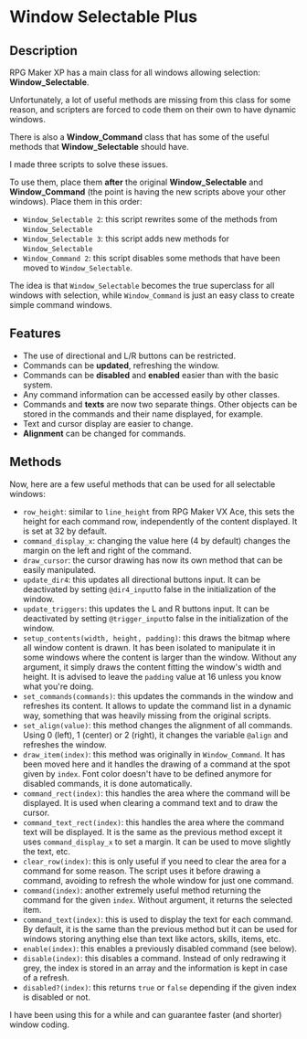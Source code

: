 # Window Selectable Plus


## Description

RPG Maker XP has a main class for all windows allowing selection: **Window_Selectable**.

Unfortunately, a lot of useful methods are missing from this class for some reason, and scripters are forced to code them on their own to have dynamic windows.  

There is also a **Window_Command** class that has some of the useful methods that **Window_Selectable** should have.

I made three scripts to solve these issues.

To use them, place them **after** the original **Window_Selectable** and **Window_Command** (the point is having the new scripts above your other windows). Place them in this order:
* `Window_Selectable 2`: this script rewrites some of the methods from `Window_Selectable`
* `Window_Selectable 3`: this script adds new methods for `Window_Selectable`
* `Window_Command 2`: this script disables some methods that have been moved to `Window_Selectable`.

The idea is that `Window_Selectable` becomes the true superclass for all windows with selection, while `Window_Command` is just an easy class to create simple command windows.


## Features

* The use of directional and L/R buttons can be restricted.
* Commands can be **updated**, refreshing the window.
* Commands can be **disabled** and **enabled** easier than with the basic system.
* Any command information can be accessed easily by other classes.
* Commands and **texts** are now two separate things. Other objects can be stored in the commands and their name displayed, for example.
* Text and cursor display are easier to change.
* **Alignment** can be changed for commands.


## Methods

Now, here are a few useful methods that can be used for all selectable windows:
* `row_height`: similar to `line_height` from RPG Maker VX Ace, this sets the height for each command row, independently of the content displayed. It is set at 32 by default.
* `command_display_x`: changing the value here (4 by default) changes the margin on the left and right of the command.
* `draw_cursor`: the cursor drawing has now its own method that can be easily manipulated.
* `update_dir4`: this updates all directional buttons input. It can be deactivated by setting `@dir4_input`to false in the initialization of the window.
* `update_triggers`: this updates the L and R buttons input. It can be deactivated by setting `@trigger_input`to false in the initialization of the window.
* `setup_contents(width, height, padding)`: this draws the bitmap where all window content is drawn. It has been isolated to manipulate it in some windows where the content is larger than the window. Without any argument, it simply draws the content fitting the window's width and height. It is advised to leave the `padding` value at 16 unless you know what you're doing.
* `set_commands(commands)`: this updates the commands in the window and refreshes its content. It allows to update the command list in a dynamic way, something that was heavily missing from the original scripts.
* `set_align(value)`: this method changes the alignment of all commands. Using 0 (left), 1 (center) or 2 (right), it changes the variable `@align` and refreshes the window.
* `draw_item(index)`: this method was originally in `Window_Command`. It has been moved here and it handles the drawing of a command at the spot given by `index`. Font color doesn't have to be defined anymore for disabled commands, it is done automatically.
* `command_rect(index)`: this handles the area where the command will be displayed. It is used when clearing a command text and to draw the cursor.
* `command_text_rect(index)`: this handles the area where the command text will be displayed. It is the same as the previous method except it uses `command_display_x` to set a margin. It can be used to move slightly the text, etc.
* `clear_row(index)`: this is only useful if you need to clear the area for a command for some reason. The script uses it before drawing a command, avoiding to refresh the whole window for just one command.
* `command(index)`: another extremely useful method returning the command for the given `index`. Without argument, it returns the selected item.
* `command_text(index)`: this is used to display the text for each command. By default, it is the same than the previous method but it can be used for windows storing anything else than text like actors, skills, items, etc.
* `enable(index)`: this enables a previously disabled command (see below).
* `disable(index)`: this disables a command. Instead of only redrawing it grey, the index is stored in an array and the information is kept in case of a refresh.
* `disabled?(index)`: this returns `true` or `false` depending if the given index is disabled or not.

I have been using this for a while and can guarantee faster (and shorter) window coding.

